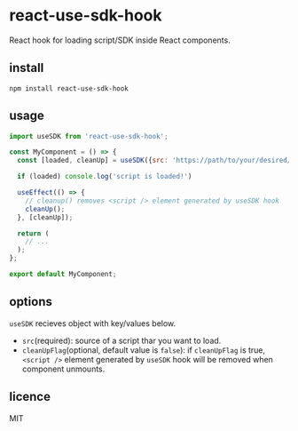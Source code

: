 # react-use-sdk-hook
React hook for loading script/SDK inside React components.

## install
`npm install react-use-sdk-hook`

## usage
```js
import useSDK from 'react-use-sdk-hook';

const MyComponent = () => {
  const [loaded, cleanUp] = useSDK({src: 'https://path/to/your/desired/script.js', cleanUpFlag: true});

  if (loaded) console.log('script is loaded!')

  useEffect(() => {
    // cleanup() removes <script /> element generated by useSDK hook
    cleanUp();
  }, [cleanUp]);

  return (
    // ...
  );
};

export default MyComponent;

```

## options
`useSDK` recieves object with key/values below.

- `src`(required): source of a script thar you want to load.
- `cleanUpFlag`(optional, default value is `false`): if `cleanUpFlag` is true, `<script />` element generated by `useSDK` hook will be removed when component unmounts.

## licence
MIT
